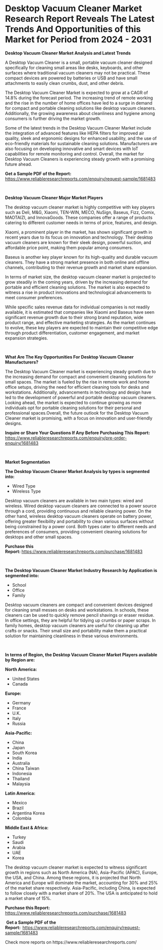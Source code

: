 <p><h1>Desktop Vacuum Cleaner Market Research Report Reveals The Latest Trends And Opportunities of this Market for Period from 2024 - 2031</h1></p><p><strong>Desktop Vacuum Cleaner Market Analysis and Latest Trends</strong></p>
<p><p>A Desktop Vacuum Cleaner is a small, portable vacuum cleaner designed specifically for cleaning small areas like desks, keyboards, and other surfaces where traditional vacuum cleaners may not be practical. These compact devices are powered by batteries or USB and have small attachments to easily clean crumbs, dust, and other debris.</p><p>The Desktop Vacuum Cleaner Market is expected to grow at a CAGR of 14.8% during the forecast period. The increasing trend of remote working and the rise in the number of home offices have led to a surge in demand for compact and portable cleaning solutions like desktop vacuum cleaners. Additionally, the growing awareness about cleanliness and hygiene among consumers is further driving the market growth.</p><p>Some of the latest trends in the Desktop Vacuum Cleaner Market include the integration of advanced features like HEPA filters for improved air quality, sleek and ergonomic designs for enhanced usability, and the use of eco-friendly materials for sustainable cleaning solutions. Manufacturers are also focusing on developing innovative and smart devices with IoT capabilities for remote monitoring and control. Overall, the market for Desktop Vacuum Cleaners is experiencing steady growth with a promising future ahead.</p></p>
<p><strong>Get a Sample PDF of the Report:&nbsp;</strong> <a href="https://www.reliableresearchreports.com/enquiry/request-sample/1681483">https://www.reliableresearchreports.com/enquiry/request-sample/1681483</a></p>
<p>&nbsp;</p>
<p><strong>Desktop Vacuum Cleaner Major Market Players</strong></p>
<p><p>The desktop vacuum cleaner market is highly competitive with key players such as Deli, M&G, Xiaomi, TEN-WIN, MECO, NuSign, Baseus, Fizz, Comix, MAOTAIZI, and InnovaGoods. These companies offer a range of products catering to different customer needs in terms of price, features, and design.</p><p>Xiaomi, a prominent player in the market, has shown significant growth in recent years due to its focus on innovation and technology. Their desktop vacuum cleaners are known for their sleek design, powerful suction, and affordable price point, making them popular among consumers.</p><p>Baseus is another key player known for its high-quality and durable vacuum cleaners. They have a strong market presence in both online and offline channels, contributing to their revenue growth and market share expansion.</p><p>In terms of market size, the desktop vacuum cleaner market is projected to grow steadily in the coming years, driven by the increasing demand for portable and efficient cleaning solutions. The market is also expected to witness a rise in product innovations and technological advancements to meet consumer preferences.</p><p>While specific sales revenue data for individual companies is not readily available, it is estimated that companies like Xiaomi and Baseus have seen significant revenue growth due to their strong brand reputation, wide product range, and effective marketing strategies. As the market continues to evolve, these key players are expected to maintain their competitive edge through product differentiation, customer engagement, and market expansion strategies.</p></p>
<p>&nbsp;</p>
<p><strong>What Are The Key Opportunities For Desktop Vacuum Cleaner Manufacturers?</strong></p>
<p><p>The Desktop Vacuum Cleaner market is experiencing steady growth due to the increasing demand for compact and convenient cleaning solutions for small spaces. The market is fueled by the rise in remote work and home office setups, driving the need for efficient cleaning tools for desks and workstations. Additionally, advancements in technology and design have led to the development of powerful and portable desktop vacuum cleaners. Looking ahead, the market is expected to continue growing as more individuals opt for portable cleaning solutions for their personal and professional spaces.Overall, the future outlook for the Desktop Vacuum Cleaner market is promising, with a focus on innovation and user-friendly designs.</p></p>
<p><strong>Inquire or Share Your Questions If Any Before Purchasing This Report:</strong> <a href="https://www.reliableresearchreports.com/enquiry/pre-order-enquiry/1681483">https://www.reliableresearchreports.com/enquiry/pre-order-enquiry/1681483</a></p>
<p>&nbsp;</p>
<p><strong>Market Segmentation</strong></p>
<p><strong>The Desktop Vacuum Cleaner Market Analysis by types is segmented into:</strong></p>
<p><ul><li>Wired Type</li><li>Wireless Type</li></ul></p>
<p><p>Desktop vacuum cleaners are available in two main types: wired and wireless. Wired desktop vacuum cleaners are connected to a power source through a cord, providing continuous and reliable cleaning power. On the other hand, wireless desktop vacuum cleaners operate on battery power, offering greater flexibility and portability to clean various surfaces without being constrained by a power cord. Both types cater to different needs and preferences of consumers, providing convenient cleaning solutions for desktops and other small spaces.</p></p>
<p><strong>Purchase this Report:&nbsp;</strong><a href="https://www.reliableresearchreports.com/purchase/1681483">https://www.reliableresearchreports.com/purchase/1681483</a></p>
<p>&nbsp;</p>
<p><strong>The Desktop Vacuum Cleaner Market Industry Research by Application is segmented into:</strong></p>
<p><ul><li>School</li><li>Office</li><li>Family</li></ul></p>
<p><p>Desktop vacuum cleaners are compact and convenient devices designed for cleaning small messes on desks and workstations. In schools, these cleaners can be used to quickly remove pencil shavings or eraser residue. In office settings, they are helpful for tidying up crumbs or paper scraps. In family homes, desktop vacuum cleaners are useful for cleaning up after crafts or snacks. Their small size and portability make them a practical solution for maintaining cleanliness in these various environments.</p></p>
<p>&nbsp;</p>
<p><strong>In terms of Region, the Desktop Vacuum Cleaner Market Players available by Region are:</strong></p>
<p>
    <p> <strong> North America: </strong>
        <ul>
            <li>United States</li>
            <li>Canada</li>
        </ul>
        </p> 
    <p> <strong> Europe: </strong>
        <ul>
            <li>Germany</li>
            <li>France</li>
            <li>U.K.</li>
            <li>Italy</li>
            <li>Russia</li>
        </ul>
        </p> 
    <p> <strong> Asia-Pacific: </strong>
        <ul>
            <li>China</li>
            <li>Japan</li>
            <li>South Korea</li>
            <li>India</li>
            <li>Australia</li>
            <li>China Taiwan</li>
            <li>Indonesia</li>
            <li>Thailand</li>
            <li>Malaysia</li>
        </ul>
        </p> 
    <p> <strong> Latin America: </strong>
        <ul>
            <li>Mexico</li>
            <li>Brazil</li>
            <li>Argentina Korea</li>
            <li>Colombia</li>
        </ul>
        </p> 
    <p> <strong> Middle East & Africa: </strong>
        <ul>
            <li>Turkey</li>
            <li>Saudi</li>
            <li>Arabia</li>
            <li>UAE</li>
            <li>Korea</li>
        </ul>
    </p>
    </p>
<p><p>The desktop vacuum cleaner market is expected to witness significant growth in regions such as North America (NA), Asia-Pacific (APAC), Europe, the USA, and China. Among these regions, it is projected that North America and Europe will dominate the market, accounting for 30% and 25% of the market share respectively. Asia-Pacific, including China, is expected to follow closely with a market share of 20%. The USA is anticipated to hold a market share of 15%.</p></p>
<p><strong>Purchase this Report: </strong><a href="https://www.reliableresearchreports.com/purchase/1681483">https://www.reliableresearchreports.com/purchase/1681483</a></p>
<p>&nbsp;<strong>Get a Sample PDF of the Report:&nbsp;&nbsp;</strong><a href="https://www.reliableresearchreports.com/enquiry/request-sample/1681483">https://www.reliableresearchreports.com/enquiry/request-sample/1681483</a></p>
<p><strong></strong></p>
<p>Check more reports on https://www.reliableresearchreports.com/</p>